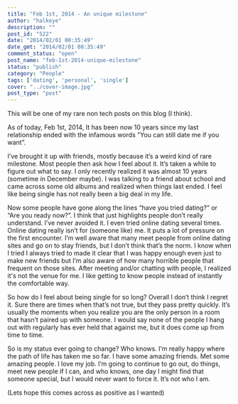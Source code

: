```yaml
---
title: "Feb 1st, 2014 - An unique milestone"
author: "halkeye"
description: ""
post_id: "522"
date: "2014/02/01 00:35:49"
date_gmt: "2014/02/01 08:35:49"
comment_status: "open"
post_name: "feb-1st-2014-unique-milestone"
status: "publish"
category: "People"
tags: ['dating', 'personal', 'single']
cover: "../cover-image.jpg"
post_type: "post"
---
```


This will be one of my rare non tech posts on this blog (I think).

As of today, Feb 1st, 2014, It has been now 10 years since my last relationship ended with the infamous words "You can still date me if you want”.

I’ve brought it up with friends, mostly because it’s a weird kind of rare milestone. Most people then ask how I feel about it. It’s taken a while to figure out what to say. I only recently realized it was almost 10 years (sometime in December maybe). I was talking to a friend about school and came across some old albums and realized when things last ended. I feel like being single has not really been a big deal in my life.

Now some people have gone along the lines “have you tried dating?” or “Are you ready now?”. I think that just highlights people don’t really understand. I’ve never avoided it. I even tried online dating several times. Online dating really isn’t for (someone like) me. It puts a lot of pressure on the first encounter. I’m well aware that many meet people from online dating sites and go on to stay friends, but I don’t think that’s the norm. I know when I tried I always tried to made it clear that I was happy enough even just to make new friends but I’m also aware of how many horrible people that frequent on those sites. After meeting and/or chatting with people, I realized it's not the venue for me. I like getting to know people instead of instantly the comfortable way. 

So how do I feel about being single for so long? Overall I don’t think I regret it. Sure there are times when that’s not true, but they pass pretty quickly. It’s usually the moments when you realize you are the only person in a room that hasn’t paired up with someone. I would say none of the people I hang out with regularly has ever held that against me, but it does come up from time to time.

So is my status ever going to change? Who knows. I’m really happy where the path of life has taken me so far. I have some amazing friends. Met some amazing people. I love my job. I’m going to continue to go out, do things, meet new people if I can, and who knows, one day I might find that someone special, but I would never want to force it. It’s not who I am.

(Lets hope this comes across as positive as I wanted)
